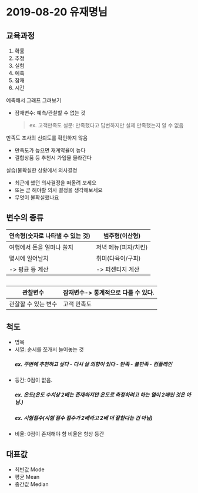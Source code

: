 # 2019-08-20 유재명님

## 교육과정
1. 확률
2. 추정
3. 실험
4. 예측
5. 잠재
6. 시간

예측해서 그래프 그려보기

- 잠재변수: 예측/관찰할 수 없는 것
    > ex. 고객만족도 설문: 만족했다고 답변하지만 실제 만족했는지 알 수 없음

만족도 조사의 신뢰도를 확인하지 않음
- 만족도가 높으면 재계약율이 높다
- 결합상품 등 추천시 가입율 올라간다

실습)불확실한 상황에서 의사결정
- 최근에 했던 의사결정을 떠올려 보세요
- 또는 곧 해야할 의사 결정을 생각해보세요
- 무엇이 불확실했나요

## 변수의 종류
연속형(숫자로 나타낼 수 있는 것) | 범주형(이산형)
---|---
여행에서 돈을 얼마나 쓸지 | 저녁 메뉴(피자/치킨) 
몇시에 일어날지 | 취미(다육이/구피)
-> 평균 등 계산 | -> 퍼센티지 계산
##
## 
관찰변수 | 잠재변수-> 통계적으로 다룰 수 있다.
--|--
관찰할 수 있는 변수 | 고객 만족도 

## 척도
- 명목
- 서열: 순서를 쪼개서 늘어놓는 것
    ##### ex. 주변에 추천하고 싶다 - 다시 살 의향이 있다 - 만족 - 불만족 - 컴플레인
- 등간: 0점이 없음. 
    ##### ex. 온도(온도 수치상 2배는 존재하지만 온도로 측정하려고 하는 열이 2배인 것은 아님.) 
    ##### ex. 시험점수(시험 점수 점수가 2배라고 2배 더 잘한다는 건 아님)
- 비율: 0점이 존재해야 함
비율은 항상 등간

## 대표값
- 최빈값 Mode
- 평균 Mean
- 중간값 Median
